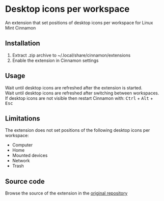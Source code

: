 # Desktop icons per workspace
An extension that set positions of desktop icons per workspace for Linux Mint Cinnamon

## Installation
1. Extract .zip archive to ~/.local/share/cinnamon/extensions
2. Enable the extension in Cinnamon settings

## Usage
Wait until desktop icons are refreshed after the extension is started.  
Wait until desktop icons are refreshed after switching between workspaces.  
If desktop icons are not visible then restart Cinnamon with: <kbd>Ctrl</kbd> + <kbd>Alt</kbd> + <kbd>Esc</kbd>

## Limitations
The extension does not set positions of the following desktop icons per workspace:
- Computer
- Home
- Mounted devices
- Network
- Trash

## Source code
Browse the source of the extension in the [original repository](https://gitlab.com/cardsurf/desktop-icons-per-workspace)
